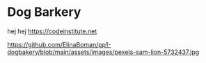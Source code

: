 # Dog Barkery

hej hej https://codeinstitute.net


<https://github.com/ElinaBoman/pp1-dogbakery/blob/main/assets/images/pexels-sam-lion-5732437.jpg>
